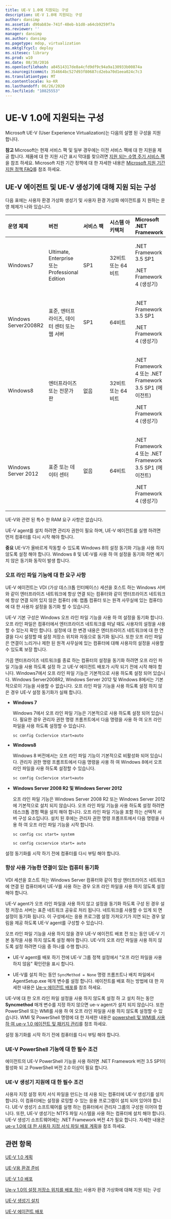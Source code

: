 ```yaml
---
title: UE-V 1.0에 지원되는 구성
description: UE-V 1.0에 지원되는 구성
author: dansimp
ms.assetid: d90ab83e-741f-48eb-b1d8-a64cb9259f7a
ms.reviewer: ''
manager: dansimp
ms.author: dansimp
ms.pagetype: mdop, virtualization
ms.mktglfcycl: deploy
ms.sitesec: library
ms.prod: w10
ms.date: 08/30/2016
ms.openlocfilehash: a84514317de8a4cfd9df9c94a9a130933b00874a
ms.sourcegitcommit: 354664bc527d93f80687cd2eba70d1eea024c7c3
ms.translationtype: MT
ms.contentlocale: ko-KR
ms.lasthandoff: 06/26/2020
ms.locfileid: "10825553"
---
```

# UE-V 1.0에 지원되는 구성


Microsoft UE-V (User Experience Virtualization)는 다음의 설명 된 구성을 지원 합니다.

**참고**  Microsoft는 현재 서비스 팩 및 일부 경우에는 이전 서비스 팩에 대 한 지원을 제공 합니다. 제품에 대 한 지원 시간 표시 막대를 찾으려면 [지원 되는 수명 주기 서비스 팩](https://go.microsoft.com/fwlink/p/?LinkId=31975)을 참조 하세요. Microsoft 지원 기간 정책에 대 한 자세한 내용은 [Microsoft 지원 기간 지원 정책 FAQ](https://go.microsoft.com/fwlink/p/?LinkId=31976)를 참조 하세요.

 

## UE-V 에이전트 및 UE-V 생성기에 대해 지원 되는 구성


다음 표에는 사용자 환경 가상화 생성기 및 사용자 환경 가상화 에이전트를 지 원하는 운영 체제가 나와 있습니다.

<table>
<colgroup>
<col width="20%" />
<col width="20%" />
<col width="20%" />
<col width="20%" />
<col width="20%" />
</colgroup>
<thead>
<tr class="header">
<th align="left"><strong>운영 체제</strong></th>
<th align="left"><strong>버전</strong></th>
<th align="left"><strong>서비스 팩</strong></th>
<th align="left"><strong>시스템 아키텍처</strong></th>
<th align="left"><strong>Microsoft .NET Framework</strong></th>
</tr>
</thead>
<tbody>
<tr class="odd">
<td align="left"><p>Windows7</p></td>
<td align="left"><p>Ultimate, Enterprise 또는 Professional Edition</p></td>
<td align="left"><p>SP1</p></td>
<td align="left"><p>32비트 또는 64비트</p></td>
<td align="left"><p>.NET Framework 3.5 SP1</p>
<p>.NET Framework 4 (생성기)</p></td>
</tr>
<tr class="even">
<td align="left"><p>Windows Server2008R2</p></td>
<td align="left"><p>표준, 엔터프라이즈, 데이터 센터 또는 웹 서버</p></td>
<td align="left"><p>SP1</p></td>
<td align="left"><p>64비트</p></td>
<td align="left"><p>.NET Framework 3.5 SP1</p>
<p>.NET Framework 4 (생성기)</p></td>
</tr>
<tr class="odd">
<td align="left"><p>Windows8</p></td>
<td align="left"><p>엔터프라이즈 또는 전문가 판</p></td>
<td align="left"><p>없음</p></td>
<td align="left"><p>32비트 또는 64비트</p></td>
<td align="left"><p>.NET Framework 4 또는 .NET Framework 3.5 SP1 (에이전트)</p>
<p>.NET Framework 4 (생성기)</p></td>
</tr>
<tr class="even">
<td align="left"><p>Windows Server 2012</p></td>
<td align="left"><p>표준 또는 데이터 센터</p></td>
<td align="left"><p>없음</p></td>
<td align="left"><p>64비트</p></td>
<td align="left"><p>.NET Framework 4 또는 .NET Framework 3.5 SP1 (에이전트)</p>
<p>.NET Framework 4 (생성기)</p></td>
</tr>
</tbody>
</table>

 

UE-V와 관련 된 특수 한 RAM 요구 사항은 없습니다.

UE-V agent를 설치 하려면 관리자 권한이 필요 하며, UE-V 에이전트를 실행 하려면 먼저 컴퓨터를 다시 시작 해야 합니다.

**중요**  UE-V가 올바르게 작동할 수 있도록 Windows 8의 설정 동기화 기능을 사용 하지 않도록 설정 해야 합니다. Windows 8 및 UE-V를 사용 하 여 설정을 동기화 하면 예기치 않은 동기화 동작이 발생 합니다.

 

### <a href="" id="requirements-for-the-offline-files-feature-"></a>오프 라인 파일 기능에 대 한 요구 사항

UE-V 에이전트는 VDI (가상 데스크톱 인터페이스) 세션을 호스트 하는 Windows 서버와 같이 엔터프라이즈 네트워크에 항상 연결 되는 컴퓨터와 같이 엔터프라이즈 네트워크에 항상 연결 되어 있지 않은 컴퓨터 (예: 랩톱 컴퓨터 또는 원격 사무실에 있는 컴퓨터)에 대 한 사용자 설정을 동기화 할 수 있습니다.

UE-V 기본 구성은 Windows 오프 라인 파일 기능을 사용 하 여 설정을 동기화 합니다. 오프 라인 파일은 컴퓨터에서 엔터프라이즈 네트워크를 떠날 때도 사용자의 설정을 사용할 수 있는지 확인 합니다. 설정에 대 한 변경 내용은 엔터프라이즈 네트워크에 대 한 연결을 다시 설정할 때 설정 저장소 위치와 자동으로 동기화 됩니다. 또한 오프 라인 파일은 연결이 느리거나 제한 된 원격 사무실에 있는 컴퓨터에 대해 사용자의 설정을 사용할 수 있도록 보장 합니다.

가끔 엔터프라이즈 네트워크를 종료 하는 컴퓨터의 설정을 동기화 하려면 오프 라인 파일 기능을 사용 하도록 설정 하 고 UE-V 에이전트 배포가 시작 되기 전에 시작 해야 합니다. Windows7에서 오프 라인 파일 기능은 기본적으로 사용 하도록 설정 되어 있습니다. Windows Server2008R2, Windows Server 2012 및 Windows 8에서는 기본적으로이 기능을 사용할 수 없습니다. 오프 라인 파일 기능을 사용 하도록 설정 하지 않은 경우 UE-V 설정 동기화가 실패 합니다.

-   **Windows 7**

    Windows 7에서 오프 라인 파일 기능은 기본적으로 사용 하도록 설정 되어 있습니다. 필요한 경우 관리자 권한 명령 프롬프트에서 다음 명령을 사용 하 여 오프 라인 파일을 사용 하도록 설정할 수 있습니다.

    ``` syntax
    sc config CscService start=auto
    ```

-   **Windows8**

    Windows 8 버전에서는 오프 라인 파일 기능이 기본적으로 비활성화 되어 있습니다. 관리자 권한 명령 프롬프트에서 다음 명령을 사용 하 여 Windows 8에서 오프 라인 파일을 사용 하도록 설정할 수 있습니다.

    ``` syntax
    sc config CscService start=auto
    ```

-   **Windows Server 2008 R2 및 Windows Server 2012**

    오프 라인 파일 기능은 Windows Server 2008 R2 또는 Windows Server 2012에 기본적으로 설치 되지 않습니다. 오프 라인 파일 기능을 사용 하도록 설정 하려면 데스크톱 경험 팩을 설치 해야 합니다. 오프 라인 파일 기능을 포함 하는 선택적 서버 구성 요소입니다. 설치 된 후에는 관리자 권한 명령 프롬프트에서 다음 명령을 사용 하 여 오프 라인 파일 기능을 시작 합니다.

    ``` syntax
    sc config csc start= system
    ```

    ``` syntax
    sc config cscservice start= auto
    ```

설정 동기화를 시작 하기 전에 컴퓨터를 다시 부팅 해야 합니다.

### 항상 사용 가능한 연결이 있는 컴퓨터 동기화

VDI 세션을 호스트 하는 Windows Server 컴퓨터와 같이 항상 엔터프라이즈 네트워크에 연결 된 컴퓨터에서 UE-V를 사용 하는 경우 오프 라인 파일을 사용 하지 않도록 설정 해야 합니다.

UE-V agent가 오프 라인 파일을 사용 하지 않고 설정을 동기화 하도록 구성 된 경우 설정 저장소 서버는 표준 네트워크 공유로 처리 됩니다. 네트워크를 사용할 수 있게 되 면 설정이 동기화 됩니다. 이 구성에서는 응용 프로그램 설정 가져오기가 지연 되는 경우 알림을 제공 하도록 UE-V agent를 구성할 수 있습니다.

오프 라인 파일 기능을 사용 하지 않을 경우 UE-V 에이전트 배포 전 또는 동안 UE-V 기본 동작을 사용 하지 않도록 설정 해야 합니다. UE-V의 오프 라인 파일을 사용 하지 않도록 설정 하려면 다음 중 하나를 수행 합니다.

-   UE-V agent를 배포 하기 전에 UE-V 그룹 정책 설정에서 "오프 라인 파일을 사용 하지 않음" 확인란을 표시 합니다.

-   UE-V를 설치 하는 동안 `SyncMethod = None` 명령 프롬프트나 배치 파일에서 AgentSetup.exe 매개 변수를 설정 합니다. 에이전트를 배포 하는 방법에 대 한 자세한 내용은 [Ue-v 에이전트 배포](deploying-the-ue-v-agent.md)를 참조 하세요.

UE-V에 대 한 오프 라인 파일 설정을 사용 하지 않도록 설정 하 고 설치 하는 동안 **Syncmethod** 매개 변수를 지정 하지 않으면 ue-v agent가 설치 되지 않습니다. 또한 PowerShell 또는 WMI를 사용 하 여 오프 라인 파일을 사용 하지 않도록 설정할 수 있습니다. WMI 및 PowerShell 명령에 대 한 자세한 내용은 [powershell 및 WMI를 사용 하 여 ue-v 1.0 에이전트 및 패키지 관리](managing-the-ue-v-10-agent-and-packages-with-powershell-and-wmi.md)를 참조 하세요.

설정 동기화를 시작 하기 전에 컴퓨터를 다시 부팅 해야 합니다.

### UE-V PowerShell 기능에 대 한 필수 조건

에이전트의 UE-V PowerShell 기능을 사용 하려면 .NET Framework 버전 3.5 SP1이 활성화 되 고 PowerShell 버전 2.0 이상이 필요 합니다.

### UE-V 생성기 지원에 대 한 필수 조건

사용자 지정 설정 위치 서식 파일을 만드는 데 사용 되는 컴퓨터에 UE-V 생성기를 설치 합니다. 이 컴퓨터에는 설정을 로밍할 수 있는 응용 프로그램이 설치 되어 있어야 합니다. UE-V 생성기 소프트웨어를 실행 하는 컴퓨터에서 관리자 그룹의 구성원 이어야 합니다. 또한, UE-V 생성기는 NTFS 파일 시스템을 사용 하는 컴퓨터에 설치 해야 합니다. UE-V 생성기 소프트웨어에는 .NET Framework 버전 4가 필요 합니다. 자세한 내용은 [ue-v 1.0에 대 한 사용자 지정 서식 파일 배포 계획](planning-for-custom-template-deployment-for-ue-v-10.md)을 참조 하세요.

## 관련 항목


[UE-V 1.0 계획](planning-for-ue-v-10.md)

[UE-V용 환경 준비](preparing-your-environment-for-ue-v.md)

[UE-V 1.0 배포](deploying-ue-v-10.md)

[Ue-v 1.0의 설정 저장소 위치를 배포 하는](deploying-the-settings-storage-location-for-ue-v-10.md) 사용자 환경 가상화에 대해 지원 되는 구성

[UE-V 생성기 설치](installing-the-ue-v-generator.md)

[UE-V 에이전트 배포](deploying-the-ue-v-agent.md)

 

 





